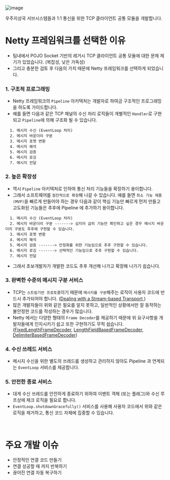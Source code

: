 ![image](https://user-images.githubusercontent.com/34666301/121111148-576f1e80-c849-11eb-8210-f03fb126fd62.png)

우주지상국 서브시스템들과 1:1 통신을 위한 TCP 클라이언트 공통 모듈을 개발합니다. 
<br/>

# Netty 프레임워크를 선택한 이유
- 팀내에서 POJO Socket 기반의 레거시 TCP 클라이언트 공통 모듈에 대한 문제 제기가 있었습니다. (복잡성, 낮은 가독성)
- 그리고 충분한 검토 후 다음의 가치 때문에 Netty 프레임워크를 선택하게 되었습니다. 

### 1. 구조적 프로그래밍
- Netty 프레임워크의 `Pipeline` 아키텍처는 개발자로 하여금 구조적인 프로그래밍을 하도록 가이드합니다. 
- 예를 들면 다음과 같은 TCP 채널의 수신 처리 로직들이 개별적인 `Handler`로 구현되고 `Pipeline`에 의해 구조화 될 수 있습니다. 
```
  1. 메시지 수신 (EventLoop 처리)
  2. 메시지 바운더리 구분
  3. 메시지 포멧 변환 
  4. 메시지 해석 
  5. 메시지 검증 
  6. 메시지 로깅 
  7. 메시지 전달
```
### 2. 높은 확장성 
- 역시 `Pipeline` 아키텍처로 인하여 통신 처리 기능들을 확장하기 용이합니다. 
- 그래서 소프트웨어를 `점진적으로 확장`해 나갈 수 있습니다. 예를 들면 `최소 기능 제품(MVP)`을 빠르게 만들어야 하는 경우 다음과 같이 핵심 기능만 빠르게 먼저 만들고 고도화된 기능들은 추후에 Pipeline 에 추가하기 용이합니다. 
```
  1. 메시지 수신 (EventLoop 처리)
  2. 메시지 바운더리 구분 -------> 심지어 급히 기능만 확인하고 싶은 경우 메시지 바운더리 구분도 추후에 구현할 수 있습니다. 
  3. 메시지 포멧 변환 
  4. 메시지 해석 
  5. 메시지 검증 -------> 안정화를 위한 기능임으로 추후 구현할 수 있습니다.
  6. 메시지 로깅 -------> 선택적인 기능임으로 추후 구현할 수 있습니다. 
  7. 메시지 전달
```
- 그래서 초보개발자가 개발한 코드도 추후 개선해 나가고 확장해 나가기 쉽습니다. 

### 3. 완벽한 수준의 메시지 구분 서비스
- TCP는 `스트림기반 프로토콜`이기 때문에 `메시지를 구분`해주는 로직이 사용자 코드에 반드시 추가되어야 합니다. 
([Dealing with a Stream-based Transport
](https://netty.io/4.0/api/io/netty/handler/codec/DelimiterBasedFrameDecoder.html))
- 많은 개발자들이 위와 같은 필요를 알지 못하고, 일반적인 상황에서만 잘 동작하는 불안정한 코드를 작성하는 경우가 많습니다. 
- Netty 에서는 다양한 형태의 `Frame Decoder`를 제공하기 때문에 위 요구사항을 개발자들에게 인지시키기 쉽고 또한 구현하기도 무척 쉽습니다. ([FixedLengthFrameDecoder](https://netty.io/4.0/api/io/netty/handler/codec/FixedLengthFrameDecoder.html), [LengthFieldBasedFrameDecoder](https://netty.io/4.0/api/io/netty/handler/codec/LengthFieldBasedFrameDecoder.html), [DelimiterBasedFrameDecoder](https://netty.io/4.0/api/io/netty/handler/codec/DelimiterBasedFrameDecoder.html))

### 4. 수신 쓰레드 서비스 
- 메시지 수신을 위한 별도의 쓰레드를 생성하고 관리하지 않아도 Pipeline 과 연계되는 `EventLoop` 서비스를 제공합니다. 

### 5. 안전한 종료 서비스 
- 대게 수신 쓰레드를 안전하게 종료하기 위하여 이벤트 객체 (또는 플래그)와 수신 루프상에 체크 로직을 필요로 합니다. 
- `EventLoop.shutdownGracefully()` 서비스를 사용해 사용자 코드에서 위와 같은 로직을 제거하고, 통신 코드 자체에 집중할 수 있습니다. 

<br/>

# 주요 개발 이슈
- 안정적인 연결 코드 만들기
- 연결 성공할 때 까지 반복하기
- 끊어진 연결 자동 복구하기
